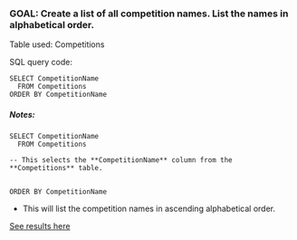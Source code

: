 
### GOAL: Create a list of all competition names. List the names in alphabetical order.

Table used: Competitions


SQL query code:
```  
SELECT CompetitionName
  FROM Competitions
ORDER BY CompetitionName
```

##### Notes:
```  
SELECT CompetitionName
  FROM Competitions

-- This selects the **CompetitionName** column from the **Competitions** table.


```

```
ORDER BY CompetitionName
```
- This will list the competition names in ascending alphabetical order.


[See results here](https://www.kaggle.com/lochleven/meta-kaggle/competition-list1/run/96425)
